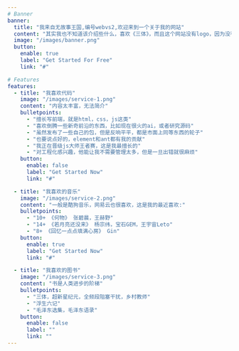 ```yaml
---
# Banner
banner:
  title: "我来自无故事王国,编号webvs2,欢迎来到一个关于我的网站"
  content: "其实我也不知道该介绍些什么，喜欢《三体》，而且这个网站没有logo，因为没有我想要的，我还喜欢@#%￥@#（算了不告诉你）。其实我不太想搞一个自己的网站，感觉要频繁的更新自己的动态，但是我是一个，就是我知道就行了的人。。。"
  image: "/images/banner.png"
  button:
    enable: true
    label: "Get Started For Free"
    link: "#"

# Features
features:
  - title: "我喜欢代码"
    image: "/images/service-1.png"
    content: "内容太丰富，无法简介"
    bulletpoints:
      - "擅长写前端，就是html，css，js这类"
      - "喜欢倒腾一些新奇前沿的东西，比如现在很火的ai，或者研究源码"
      - "虽然发布了一些自己的包，但是反响平平，都是市面上同等东西的轮子"
      - "也要说点好的，element和ant都有我的贡献"
      - "我正在晋级js大师王者赛，这是我最擅长的"
      - "对工程化感兴趣，他能让我不需要管理太多，但是一旦出错就很麻烦"
    button:
      enable: false
      label: "Get Started Now"
      link: "#"

  - title: "我喜欢的音乐"
    image: "/images/service-2.png"
    content: "一般是酷狗音乐，网易云也很喜欢，这是我的最近喜欢:"
    bulletpoints:
      - "10+ 《何物》 张碧晨，王赫野"
      - "14+ 《若月亮还没来》 杨宗纬，宝石GEM，王宇宙Leto"
      - "8+ 《回忆一点点填满心房》 Gin"
    button:
      enable: true
      label: "Get Started Now"
      link: "#"

  - title: "我喜欢的图书"
    image: "/images/service-3.png"
    content: "书是人类进步的阶梯"
    bulletpoints:
      - "三体，超新星纪元，全频段阻塞干扰，乡村教师"
      - "浮生六记"
      - "毛泽东选集，毛泽东语录"
    button:
      enable: false
      label: ""
      link: ""
---
```

